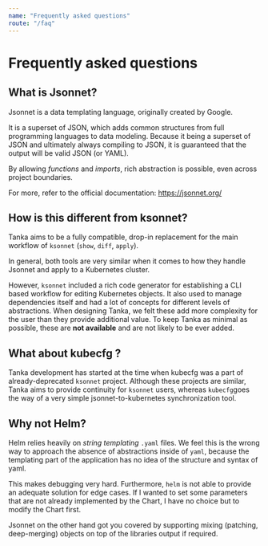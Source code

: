 ```yaml
---
name: "Frequently asked questions"
route: "/faq"
---
```


# Frequently asked questions

## What is Jsonnet?

Jsonnet is a data templating language, originally created by Google.

It is a superset of JSON, which adds common structures from full programming
languages to data modeling. Because it being a superset of JSON and ultimately
always compiling to JSON, it is guaranteed that the output will be valid JSON
(or YAML).

By allowing _functions_ and _imports_, rich abstraction is possible, even across
project boundaries.

For more, refer to the official documentation: https://jsonnet.org/

## How is this different from ksonnet?

Tanka aims to be a fully compatible, drop-in replacement for the main workflow
of `ksonnet` (`show`, `diff`, `apply`).

In general, both tools are very similar when it comes to how they handle Jsonnet
and apply to a Kubernetes cluster.

However, `ksonnet` included a rich code generator for establishing a CLI based
workflow for editing Kubernetes objects. It also used to manage dependencies
itself and had a lot of concepts for different levels of abstractions. When
designing Tanka, we felt these add more complexity for the user than they
provide additional value. To keep Tanka as minimal as possible, these are **not
available** and are not likely to be ever added.

## What about kubecfg ?

Tanka development has started at the time when kubecfg was a part of
already-deprecated `ksonnet` project. Although these projects are similar, Tanka
aims to provide continuity for `ksonnet` users, whereas `kubecfg`goes the way of
a very simple jsonnet-to-kubernetes synchronization tool.

## Why not Helm?

Helm relies heavily on _string templating_ `.yaml` files. We feel this is the
wrong way to approach the absence of abstractions inside of `yaml`, because the
templating part of the application has no idea of the structure and syntax of
yaml.

This makes debugging very hard. Furthermore, `helm` is not able to provide an
adequate solution for edge cases. If I wanted to set some parameters that are
not already implemented by the Chart, I have no choice but to modify the Chart
first.

Jsonnet on the other hand got you covered by supporting mixing (patching,
deep-merging) objects on top of the libraries output if required.
